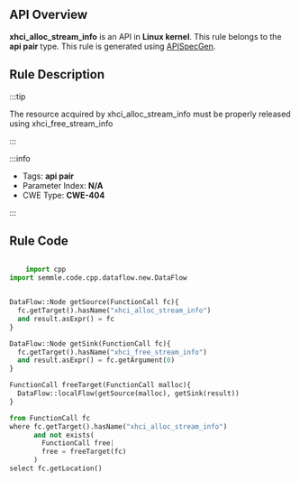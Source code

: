 ---
---


## API Overview
**xhci_alloc_stream_info** is an API in **Linux kernel**. This rule belongs to the **api pair** type. This rule is generated using [APISpecGen](../../tools/APISpecGen).
## Rule Description

:::tip

The resource acquired by xhci_alloc_stream_info must be properly released using xhci_free_stream_info

:::

:::info

- Tags: **api pair**
- Parameter Index: **N/A**
- CWE Type: **CWE-404**

:::

## Rule Code
```python

    import cpp
import semmle.code.cpp.dataflow.new.DataFlow


DataFlow::Node getSource(FunctionCall fc){
  fc.getTarget().hasName("xhci_alloc_stream_info")
  and result.asExpr() = fc
}

DataFlow::Node getSink(FunctionCall fc){
  fc.getTarget().hasName("xhci_free_stream_info")
  and result.asExpr() = fc.getArgument(0)
}

FunctionCall freeTarget(FunctionCall malloc){
  DataFlow::localFlow(getSource(malloc), getSink(result))
}

from FunctionCall fc
where fc.getTarget().hasName("xhci_alloc_stream_info")
      and not exists(
        FunctionCall free| 
        free = freeTarget(fc)
      )
select fc.getLocation()

    
```